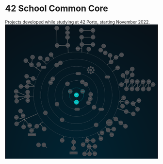 # 42 School Common Core
Projects developed while studying at 42 Porto, starting November 2022.
![holygraph](https://github.com/peterbikes/42-School-Common-Core/blob/main/extra/holygraph.jpg)
